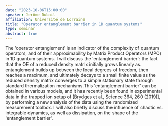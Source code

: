 ```yaml
---
date: "2023-10-06T15:00:00"
speaker: Jerôme Dubail
affiliation: Université de Lorraine
title: "Operator entanglement barrier in 1D quantum systems"
type: seminar
abstract: true
---
```


The 'operator entanglement' is an indicator of the complexity of quantum operators,  and of their approximability by Matrix Product Operators (MPO) in 1D quantum systems. I will discuss the 'entanglement barrier': the fact that the OE of a reduced density matrix initially grows linearly as entanglement builds up between the local degrees of freedom, then reaches a maximum, and ultimately decays to a small finite value as the reduced density matrix converges to a simple stationary state through standard thermalization mechanisms.This 'entanglement barrier' can be obtained in various models, and it has recently been found in experimental data in the trapped ion setup of [Brydges et al., Science 364, 260 (2019)], by performing a new analysis of the data using the randomized measurement toolbox.
I will also briefly discuss the influence of chaotic vs. integrable dynamics, as well as dissipation, on the shape of the 'entanglement barrier'.
